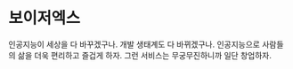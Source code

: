 # 보이저엑스
인공지능이 세상을 다 바꾸겠구나. 개발 생태계도 다 바뀌겠구나.
인공지능으로 사람들의 삶을 더욱 편리하고 즐겁게 하자.
그런 서비스는 무궁무진하니까 일단 창업하자.
